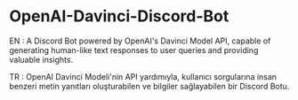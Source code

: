 # OpenAI-Davinci-Discord-Bot
EN : A Discord Bot powered by OpenAI's Davinci Model API, capable of generating human-like text responses to user queries and providing valuable insights.

TR : OpenAI Davinci Modeli'nin API yardımıyla, kullanıcı sorgularına insan benzeri metin yanıtları oluşturabilen ve bilgiler sağlayabilen bir Discord Botu.

